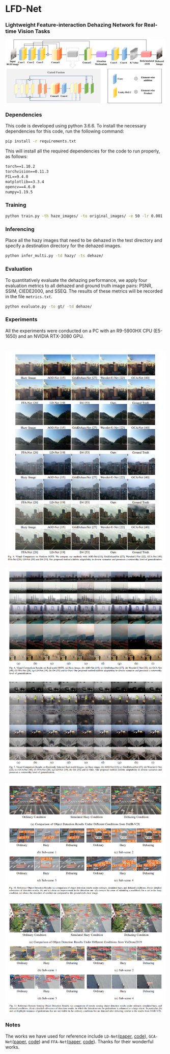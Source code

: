 # LFD-Net

### Lightweight Feature-interaction Dehazing Network for Real-time Vision Tasks

![](readme_images/framework.jpg)

### Dependencies

This code is developed using python 3.6.6. To install the necessary dependencies for this code, run the following command:

```bash
pip install -r requirements.txt
```

This will install all the required dependencies for the code to run properly, as follows:

```
torch==1.10.2
torchvision==0.11.3
PIL==9.4.0
matplotlib==3.3.4
opencv==4.6.0
numpy=1.19.5
```

### Training

```bash
python train.py -th haze_images/ -to original_images/ -e 50 -lr 0.001
```

### Inferencing

Place all the hazy images that need to be dehazed in the test directory and specify a destination directory for the dehazed images.

```bash
python infer_multi.py -td hazy/ -ts dehaze/ 
```

### Evaluation

To quantitatively evaluate the dehazing performance, we apply four evaluation metrics to all dehazed and ground truth image pairs: PSNR, SSIM, CIEDE2000, and SSEQ. The results of these metrics will be recorded in the file `metrics.txt`.

```bash
python evaluate.py -to gt/ -td dehaze/
```

### Experiments

All the experiments were conducted on a PC with an R9-5900HX CPU (E5-1650) and an NVIDIA RTX-3080 GPU. 

# 

![](readme_images/visual_comparison_SOTS.png)

![alt](readme_images/visual_comparison_HSTS&OWN.png)

![alt](readme_images/object_detection_outdoor.png)

![alt](readme_images/object_detection_remote_sensing.png)

### Notes

The works we have used for reference include `LD-Net`([paper](https://ieeexplore.ieee.org/abstract/document/9562276), [code](https://github.com/hayatkhan8660-maker/Light-DehazeNet)), `GCA-Net`([paper](https://ieeexplore.ieee.org/abstract/document/8658661), [code](https://github.com/cddlyf/GCANet)) and `FFA-Net`([paper](https://ojs.aaai.org/index.php/AAAI/article/view/6865), [code](https://github.com/zhilin007/FFA-Net)). Thanks for their wonderful works.
